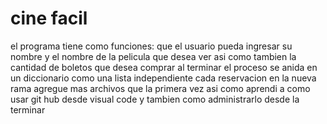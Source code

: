 # cine facil
el programa tiene como funciones:
que el usuario pueda ingresar su nombre y el nombre de la pelicula que desea ver asi como tambien la cantidad de boletos que desea comprar
al terminar el proceso se anida en un diccionario como una lista independiente cada reservacion
en la nueva rama agregue mas archivos que la primera vez 
asi como aprendi a como usar git hub desde visual code y tambien como administrarlo desde la terminar

